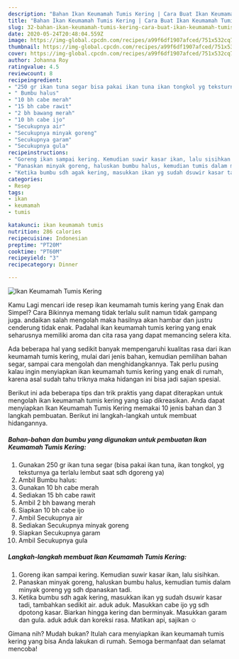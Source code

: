 ```yaml
---
description: "Bahan Ikan Keumamah Tumis Kering | Cara Buat Ikan Keumamah Tumis Kering Yang Enak Banget"
title: "Bahan Ikan Keumamah Tumis Kering | Cara Buat Ikan Keumamah Tumis Kering Yang Enak Banget"
slug: 32-bahan-ikan-keumamah-tumis-kering-cara-buat-ikan-keumamah-tumis-kering-yang-enak-banget
date: 2020-05-24T20:48:04.559Z
image: https://img-global.cpcdn.com/recipes/a99f6df1907afced/751x532cq70/ikan-keumamah-tumis-kering-foto-resep-utama.jpg
thumbnail: https://img-global.cpcdn.com/recipes/a99f6df1907afced/751x532cq70/ikan-keumamah-tumis-kering-foto-resep-utama.jpg
cover: https://img-global.cpcdn.com/recipes/a99f6df1907afced/751x532cq70/ikan-keumamah-tumis-kering-foto-resep-utama.jpg
author: Johanna Roy
ratingvalue: 4.5
reviewcount: 8
recipeingredient:
- "250 gr ikan tuna segar bisa pakai ikan tuna ikan tongkol yg teksturnya ga terlalu lembut saat sdh dgoreng ya"
- " Bumbu halus"
- "10 bh cabe merah"
- "15 bh cabe rawit"
- "2 bh bawang merah"
- "10 bh cabe ijo"
- "Secukupnya air"
- "Secukupnya minyak goreng"
- "Secukupnya garam"
- "Secukupnya gula"
recipeinstructions:
- "Goreng ikan sampai kering. Kemudian suwir kasar ikan, lalu sisihkan."
- "Panaskan minyak goreng, haluskan bumbu halus, kemudian tumis dalam minyak goreng yg sdh dpanaskan tadi."
- "Ketika bumbu sdh agak kering, masukkan ikan yg sudah dsuwir kasar tadi, tambahkan sedikit air. aduk aduk. Masukkan cabe ijo yg sdh dpotong kasar. Biarkan hingga kering dan berminyak. Masukkan garam dan gula. aduk aduk dan koreksi rasa. Matikan api, sajikan ☺️"
categories:
- Resep
tags:
- ikan
- keumamah
- tumis

katakunci: ikan keumamah tumis 
nutrition: 286 calories
recipecuisine: Indonesian
preptime: "PT20M"
cooktime: "PT60M"
recipeyield: "3"
recipecategory: Dinner

---
```



![Ikan Keumamah Tumis Kering](https://img-global.cpcdn.com/recipes/a99f6df1907afced/751x532cq70/ikan-keumamah-tumis-kering-foto-resep-utama.jpg)

Kamu Lagi mencari ide resep ikan keumamah tumis kering yang Enak dan Simpel? Cara Bikinnya memang tidak terlalu sulit namun tidak gampang juga. andaikan salah mengolah maka hasilnya akan hambar dan justru cenderung tidak enak. Padahal ikan keumamah tumis kering yang enak seharusnya memiliki aroma dan cita rasa yang dapat memancing selera kita.

Ada beberapa hal yang sedikit banyak mempengaruhi kualitas rasa dari ikan keumamah tumis kering, mulai dari jenis bahan, kemudian pemilihan bahan segar, sampai cara mengolah dan menghidangkannya. Tak perlu pusing kalau ingin menyiapkan ikan keumamah tumis kering yang enak di rumah, karena asal sudah tahu triknya maka hidangan ini bisa jadi sajian spesial.




Berikut ini ada beberapa tips dan trik praktis yang dapat diterapkan untuk mengolah ikan keumamah tumis kering yang siap dikreasikan. Anda dapat menyiapkan Ikan Keumamah Tumis Kering memakai 10 jenis bahan dan 3 langkah pembuatan. Berikut ini langkah-langkah untuk membuat hidangannya.

<!--inarticleads1-->

##### Bahan-bahan dan bumbu yang digunakan untuk pembuatan Ikan Keumamah Tumis Kering:

1. Gunakan 250 gr ikan tuna segar (bisa pakai ikan tuna, ikan tongkol, yg teksturnya ga terlalu lembut saat sdh dgoreng ya)
1. Ambil  Bumbu halus:
1. Gunakan 10 bh cabe merah
1. Sediakan 15 bh cabe rawit
1. Ambil 2 bh bawang merah
1. Siapkan 10 bh cabe ijo
1. Ambil Secukupnya air
1. Sediakan Secukupnya minyak goreng
1. Siapkan Secukupnya garam
1. Ambil Secukupnya gula




<!--inarticleads2-->

##### Langkah-langkah membuat Ikan Keumamah Tumis Kering:

1. Goreng ikan sampai kering. Kemudian suwir kasar ikan, lalu sisihkan.
1. Panaskan minyak goreng, haluskan bumbu halus, kemudian tumis dalam minyak goreng yg sdh dpanaskan tadi.
1. Ketika bumbu sdh agak kering, masukkan ikan yg sudah dsuwir kasar tadi, tambahkan sedikit air. aduk aduk. Masukkan cabe ijo yg sdh dpotong kasar. Biarkan hingga kering dan berminyak. Masukkan garam dan gula. aduk aduk dan koreksi rasa. Matikan api, sajikan ☺️




Gimana nih? Mudah bukan? Itulah cara menyiapkan ikan keumamah tumis kering yang bisa Anda lakukan di rumah. Semoga bermanfaat dan selamat mencoba!
